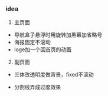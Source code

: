 ### idea

1. 主页面

- 导航盒子悬浮时用旋转加黑幕加省略号
- 海报固定不滚动
- loge加一个回首页的动画

2. 副页面

- 三体改透明度做背景，fixed不滚动

- 分割线弄成过度效果